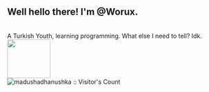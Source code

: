 <h2>Well hello there! I'm @Worux.</h2> <br>
A Turkish Youth, learning programming. What else I need to tell? Idk.

<br>

<img src="https://media.tenor.com/mcFk6VXXMHUAAAAi/deltarune-deltarune-chapter2.gif" width="100px" height="90px">
<br>

<img src="https://profile-counter.glitch.me/{madushadhanushka}/count.svg" alt="madushadhanushka :: Visitor's Count" />

